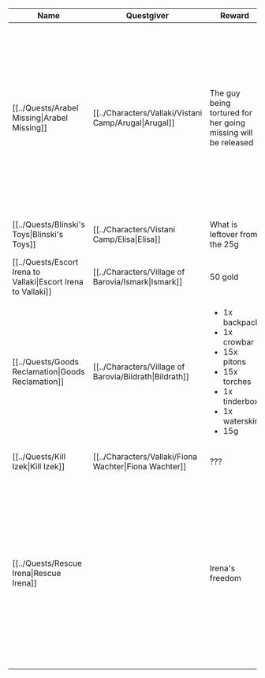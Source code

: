 | Name                                                           | Questgiver                                              | Reward                                                                                                                                        | Location                                                                   | Description                                                                                                                                                                                                                                                                             |
| -------------------------------------------------------------- | ------------------------------------------------------- | --------------------------------------------------------------------------------------------------------------------------------------------- | -------------------------------------------------------------------------- | --------------------------------------------------------------------------------------------------------------------------------------------------------------------------------------------------------------------------------------------------------------------------------------- |
| [[../Quests/Arabel Missing\|Arabel Missing]]                   | [[../Characters/Vallaki/Vistani Camp/Arugal\|Arugal]]   | The guy being tortured for her going missing will be released                                                                                 | [[../Locations/Vallaki/St. Andril's Orphanage\|St. Andril's Orphanage]]    | Arugal's daughter, Arabel, has gone missing. The party has been asked to look for her, and it seems like she often visits the orphanage in the nearby city to play with the other children.                                                                                             |
| [[../Quests/Blinski's Toys\|Blinski's Toys]]                   | [[../Characters/Vistani Camp/Elisa\|Elisa]]             | What is leftover from the 25g                                                                                                                 | [[../Locations/Vallaki/index\|Vallaki]]                                  | The town of Vallaki does not allow [[Vistani|Vistani]] visitors, but Elisa wishes to purchase a toy for Arabel, daughter of Augal. She has asked the party to purchase the gift for her. Arabel's favorite color seems to be blue with the 25g that is given by her. Give the toy to Lou Vaash. |
| [[../Quests/Escort Irena to Vallaki\|Escort Irena to Vallaki]] | [[../Characters/Village of Barovia/Ismark\|Ismark]]     | 50 gold                                                                                                                                       | [[../Locations/Vallaki/index\|Vallaki]]                                  | Escort Irena to Velaki                                                                                                                                                                                                                                                                  |
| [[../Quests/Goods Reclamation\|Goods Reclamation]]             | [[../Characters/Village of Barovia/Bildrath\|Bildrath]] | <ul><li>1x backpack</li><li>1x crowbar</li><li>15x pitons</li><li>15x torches</li><li>1x tinderbox</li><li>1x waterskin</li><li>15g</li></ul> | [[../Locations/Village of Barovia/index\|Village of Barovia]] | \-                                                                                                                                                                                                                                                                                      |
| [[../Quests/Kill Izek\|Kill Izek]]                             | [[../Characters/Vallaki/Fiona Wachter\|Fiona Wachter]]  | ???                                                                                                                                           | [[../Locations/Vallaki/index\|Vallaki]]                                  | Kill Izek so that [[Vallaki|Vallaki]] may come under new management                                                                                                                                                                                                                             |
| [[../Quests/Rescue Irena\|Rescue Irena]]                       |                                                         | Irena's freedom                                                                                                                               | [[../Locations/Vallaki/Reformation Center\|Reformation Center]]            | Irena has been taken captive by Izek and is being held inside the Reformation Center. She is not considered a prisoner, but she still cannot be being treated too well in a place with such a bad reputation.                                                                           |

